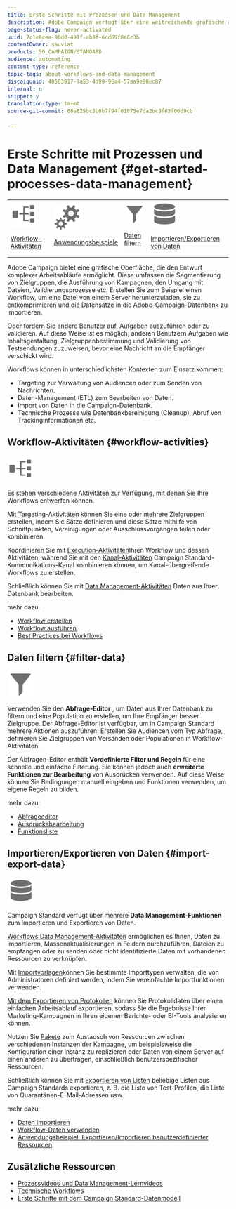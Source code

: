 ```yaml
---
title: Erste Schritte mit Prozessen und Data Management
description: Adobe Campaign verfügt über eine weitreichende grafische Umgebung, in der Prozesse konzipiert und automatisiert werden können.
page-status-flag: never-activated
uuid: 7c1e8cea-90d0-491f-ab8f-6cd69f8a6c3b
contentOwner: sauviat
products: SG_CAMPAIGN/STANDARD
audience: automating
content-type: reference
topic-tags: about-workflows-and-data-management
discoiquuid: 40503917-7a53-4d99-96a4-57aa9e98ec87
internal: n
snippet: y
translation-type: tm+mt
source-git-commit: 68e825bc3b6b7f94f61875e7da2bc8f63f06d9cb

---
```



# Erste Schritte mit Prozessen und Data Management {#get-started-processes-data-management}

<table>
<tr>
<td><img src="assets/do-not-localize/icon_workflows.svg" width="60px"><p><a href="#workflow-activities">Workflow-Aktivitäten</a></p></td><td><img src="assets/do-not-localize/icon_activities.svg" width="60px"><p><a href="../../automating/using/workflow-created-query-with-complement.md">Anwendungsbeispiele</a></p></td><td><img src="assets/do-not-localize/icon_filter.svg" width="60px"><p><a href="#filter-data">Daten filtern</a></p></td>
<td><img src="assets/do-not-localize/icon_manage.svg" width="60px"><p><a href="#import-export-data">Importieren/Exportieren von Daten</a></p></td></tr>
</table>

Adobe Campaign bietet eine grafische Oberfläche, die den Entwurf komplexer Arbeitsabläufe ermöglicht. Diese umfassen die Segmentierung von Zielgruppen, die Ausführung von Kampagnen, den Umgang mit Dateien, Validierungsprozesse etc. Erstellen Sie zum Beispiel einen Workflow, um eine Datei von einem Server herunterzuladen, sie zu entkomprimieren und die Datensätze in die Adobe-Campaign-Datenbank zu importieren.

Oder fordern Sie andere Benutzer auf, Aufgaben auszuführen oder zu validieren. Auf diese Weise ist es möglich, anderen Benutzern Aufgaben wie Inhaltsgestaltung, Zielgruppenbestimmung und Validierung von Testsendungen zuzuweisen, bevor eine Nachricht an die Empfänger verschickt wird.

Workflows können in unterschiedlichsten Kontexten zum Einsatz kommen:

* Targeting zur Verwaltung von Audiencen oder zum Senden von Nachrichten.
* Daten-Management (ETL) zum Bearbeiten von Daten.
* Import von Daten in die Campaign-Datenbank.
* Technische Prozesse wie Datenbankbereinigung (Cleanup), Abruf von Trackinginformationen etc.

## Workflow-Aktivitäten {#workflow-activities}

<img src="assets/do-not-localize/icon_workflows.svg" width="60px">

Es stehen verschiedene Aktivitäten zur Verfügung, mit denen Sie Ihre Workflows entwerfen können.

[Mit Targeting-Aktivitäten](../../automating/using/about-targeting-activities.md) können Sie eine oder mehrere Zielgruppen erstellen, indem Sie Sätze definieren und diese Sätze mithilfe von Schnittpunkten, Vereinigungen oder Ausschlussvorgängen teilen oder kombinieren.

Koordinieren Sie mit [Execution-Aktivitäten](../../automating/using/about-execution-activities.md)Ihren Workflow und dessen Aktivitäten, während Sie mit den [Kanal-Aktivitäten](../../automating/using/about-channel-activities.md) Campaign Standard-Kommunikations-Kanal kombinieren können, um Kanal-übergreifende Workflows zu erstellen.

Schließlich können Sie mit [Data Management-Aktivitäten](../../automating/using/about-data-management-activities.md) Daten aus Ihrer Datenbank bearbeiten.

mehr dazu:

* [Workflow erstellen](../../automating/using/building-a-workflow.md)
* [Workflow ausführen](../../automating/using/executing-a-workflow.md)
* [Best Practices bei Workflows](../../automating/using/best-practices-workflows.md)

## Daten filtern {#filter-data}

<img src="assets/do-not-localize/icon_filter.svg" width="60px">

Verwenden Sie den **Abfrage-Editor** , um Daten aus Ihrer Datenbank zu filtern und eine Population zu erstellen, um Ihre Empfänger besser Zielgruppe. Der Abfrage-Editor ist verfügbar, um in Campaign Standard mehrere Aktionen auszuführen: Erstellen Sie Audiencen vom Typ Abfrage, definieren Sie Zielgruppen von Versänden oder Populationen in Workflow-Aktivitäten.

Der Abfragen-Editor enthält **Vordefinierte Filter und Regeln** für eine schnelle und einfache Filterung. Sie können jedoch auch **erweiterte Funktionen zur Bearbeitung** von Ausdrücken verwenden. Auf diese Weise können Sie Bedingungen manuell eingeben und Funktionen verwenden, um eigene Regeln zu bilden.

mehr dazu:

* [Abfrageeditor](../../automating/using/editing-queries.md)
* [Ausdrucksbearbeitung](../../automating/using/advanced-expression-editing.md)
* [Funktionsliste](../../automating/using/list-of-functions.md)

## Importieren/Exportieren von Daten {#import-export-data}

<img src="assets/do-not-localize/icon_manage.svg" width="60px">

Campaign Standard verfügt über mehrere **Data Management-Funktionen** zum Importieren und Exportieren von Daten.

[Workflows Data Management-Aktivitäten](../../automating/using/about-data-management-activities.md) ermöglichen es Ihnen, Daten zu importieren, Massenaktualisierungen in Feldern durchzuführen, Dateien zu empfangen oder zu senden oder nicht identifizierte Daten mit vorhandenen Ressourcen zu verknüpfen.

Mit [Importvorlagen](../../automating/using/importing-data-with-import-templates.md)können Sie bestimmte Importtypen verwalten, die von Administratoren definiert werden, indem Sie vereinfachte Importfunktionen verwenden.

[Mit dem Exportieren von Protokollen](../../automating/using/exporting-logs.md) können Sie Protokolldaten über einen einfachen Arbeitsablauf exportieren, sodass Sie die Ergebnisse Ihrer Marketing-Kampagnen in Ihren eigenen Berichte- oder BI-Tools analysieren können.

Nutzen Sie [Pakete](../../automating/using/managing-packages.md) zum Austausch von Ressourcen zwischen verschiedenen Instanzen der Kampagne, um beispielsweise die Konfiguration einer Instanz zu replizieren oder Daten von einem Server auf einen anderen zu übertragen, einschließlich benutzerspezifischer Ressourcen.

Schließlich können Sie mit [Exportieren von Listen](../../automating/using/exporting-lists.md) beliebige Listen aus Campaign Standards exportieren, z. B. die Liste von Test-Profilen, die Liste von Quarantänen-E-Mail-Adressen usw.

mehr dazu:

* [Daten importieren](../../automating/using/importing-data.md)
* [Workflow-Daten verwenden](../../automating/using/using-workflow-data.md)
* [Anwendungsbeispiel: Exportieren/Importieren benutzerdefinierter Ressourcen](../../automating/using/exporting-importing-custom-resources.md)

## Zusätzliche Ressourcen

* [Prozessvideos und Data Management-Lernvideos](https://docs.adobe.com/content/help/en/campaign-standard-learn/tutorials/getting-started/create-workflow.html)
* [Technische Workflows](../../administration/using/technical-workflows.md)
* [Erste Schritte mit dem Campaign Standard-Datenmodell](../../developing/using/get-started-data-model.md)
